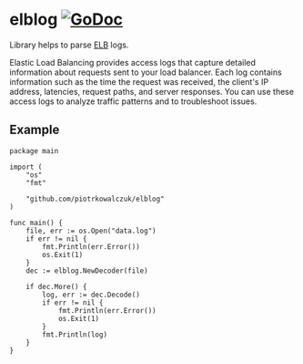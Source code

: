 # elblog [![GoDoc](https://godoc.org/github.com/piotrkowalczuk/elblog?status.svg)](https://godoc.org/github.com/piotrkowalczuk/elblog)

Library helps to parse [ELB](http://docs.aws.amazon.com/elasticloadbalancing/latest/classic/access-log-collection.html) logs. 

Elastic Load Balancing provides access logs that capture detailed information about requests sent to your load balancer. 
Each log contains information such as the time the request was received, the client's IP address, latencies, request paths, and server responses. 
You can use these access logs to analyze traffic patterns and to troubleshoot issues.

## Example 


```golang
package main 

import (
	"os"
	"fmt"
	
	"github.com/piotrkowalczuk/elblog"
)

func main() {
    file, err := os.Open("data.log")
    if err != nil {
        fmt.Println(err.Error())
        os.Exit(1)
    }
    dec := elblog.NewDecoder(file)
    
    if dec.More() {
        log, err := dec.Decode()
        if err != nil {
            fmt.Println(err.Error())
            os.Exit(1)
        }
        fmt.Println(log)
    }
}
```